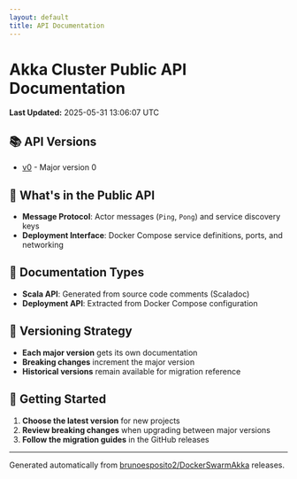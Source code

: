 ```yaml
---
layout: default
title: API Documentation
---
```


# Akka Cluster Public API Documentation

**Last Updated:** 2025-05-31 13:06:07 UTC

## 📚 API Versions

- [v0](./v0/) - Major version 0

## 🎯 What's in the Public API

- **Message Protocol**: Actor messages (`Ping`, `Pong`) and service discovery keys
- **Deployment Interface**: Docker Compose service definitions, ports, and networking

## 📖 Documentation Types

- **Scala API**: Generated from source code comments (Scaladoc)
- **Deployment API**: Extracted from Docker Compose configuration

## 🔄 Versioning Strategy

- **Each major version** gets its own documentation
- **Breaking changes** increment the major version
- **Historical versions** remain available for migration reference

## 🚀 Getting Started

1. **Choose the latest version** for new projects
2. **Review breaking changes** when upgrading between major versions  
3. **Follow the migration guides** in the GitHub releases

---

Generated automatically from [brunoesposito2/DockerSwarmAkka](https://github.com/brunoesposito2/DockerSwarmAkka) releases.
